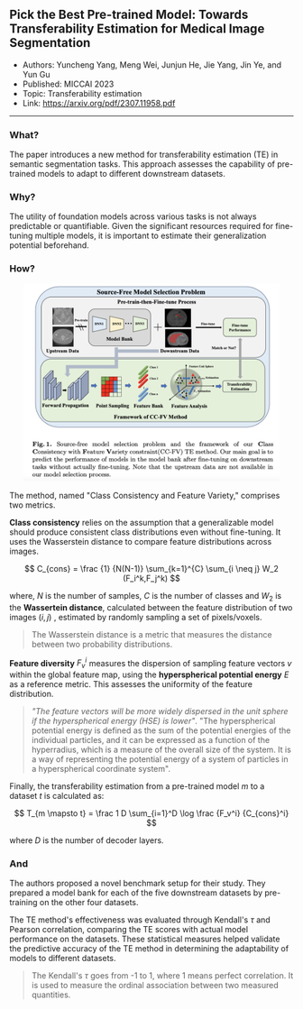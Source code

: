 ## Pick the Best Pre-trained Model: Towards Transferability Estimation for Medical Image Segmentation

* Authors: Yuncheng Yang, Meng Wei, Junjun He, Jie Yang, Jin Ye, and Yun Gu
* Published: MICCAI 2023
* Topic: Transferability estimation
* Link: https://arxiv.org/pdf/2307.11958.pdf

---

### What?

The paper introduces a new method for transferability estimation (TE) in semantic segmentation tasks. This approach assesses the capability of pre-trained models to adapt to different downstream datasets.

### Why?

The utility of foundation models across various tasks is not always predictable or quantifiable. Given the significant resources required for fine-tuning multiple models, it is important to estimate their generalization potential beforehand.

### How?

<p align=center>
    <img src="../images/01_01.png" height="350px">
</p>

The method, named "Class Consistency and Feature Variety," comprises two metrics.

**Class consistency** relies on the assumption that a generalizable model should produce consistent class distributions even without fine-tuning. It uses the Wasserstein distance to compare feature distributions across images.

$$
  C_{cons} = \frac {1} {N(N-1)} \sum_{k=1}^{C} \sum_{i \neq j} W_2 (F_i^k,F_j^k) 
$$

where, $N$ is the number of samples, $C$ is the number of classes and $W_2$ is the **Wassertein distance**, calculated between the feature distribution of two images $(i,j)$ , estimated by randomly sampling a set of pixels/voxels.

> The Wasserstein distance is a metric that measures the distance between two probability distributions. 

**Feature diversity** $F_v^i$ measures the dispersion of sampling feature vectors $v$ within the global feature map, using the **hyperspherical potential energy** $E$ as a reference metric. This assesses the uniformity of the feature distribution.

> *"The feature vectors will be more widely dispersed in the unit sphere if the hyperspherical energy (HSE) is lower"*. 
> "The hyperspherical potential energy is defined as the sum of the potential energies of the individual particles, and it can be expressed as a function of the hyperradius, which is a measure of the overall size of the system. It is a way of representing the potential energy of a system of particles in a hyperspherical coordinate system". 

Finally, the transferability estimation from a pre-trained model $m$ to a dataset $t$ is calculated as:

$$
  T_{m \mapsto t} = \frac 1 D \sum_{i=1}^D \log \frac {F_v^i} {C_{cons}^i}
$$ 

where $D$ is the number of decoder layers.

### And
The authors proposed a novel benchmark setup for their study. They prepared a model bank for each of the five downstream datasets by pre-training on the other four datasets.

The TE method's effectiveness was evaluated through Kendall's $\tau$ and Pearson correlation, comparing the TE scores with actual model performance on the datasets. These statistical measures helped validate the predictive accuracy of the TE method in determining the adaptability of models to different datasets.

> The Kendall's $\tau$ goes from -1 to 1, where 1 means perfect correlation. It is used to measure the ordinal association between two measured quantities.